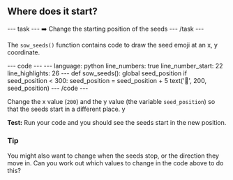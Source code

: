 <h2 class="c-project-heading--task">Where does it start?</h2>

--- task ---
➡️ Change the starting position of the seeds
--- /task --- 

The `sow_seeds()` function contains code to draw the seed emoji at an x, y coordinate.

<div class="c-project-code">
--- code ---
---
language: python
line_numbers: true
line_number_start: 22
line_highlights: 26
---
def sow_seeds():
    global seed_position
    if seed_position < 300:
        seed_position = seed_position + 5
        text('🫘', 200, seed_position)
--- /code ---
</div>

Change the x value (`200`) and the y value (the variable `seed_position`) so that the seeds start in a different place. y

**Test:** Run your code and you should see the seeds start in the new position.

<div class="c-project-callout c-project-callout--tip">

### Tip

You might also want to change when the seeds stop, or the direction they move in. Can you work out which values to change in the code above to do this?

</div>